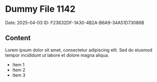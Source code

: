 # Dummy File 1142

Date: 2025-04-03
ID: F23632DF-1A30-4B2A-B6A9-34A51D73086B

## Content

Lorem ipsum dolor sit amet, consectetur adipiscing elit.
Sed do eiusmod tempor incididunt ut labore et dolore magna aliqua.

* Item 1
* Item 2
* Item 3

